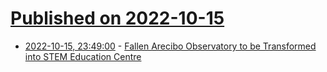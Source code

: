 # [Published on 2022-10-15](index.md)

* [2022-10-15, 23:49:00](https://soylentnews.org/article.pl?sid=22/10/14/1830232&from=rss) - [Fallen Arecibo Observatory to be Transformed into STEM Education Centre](https://soylentnews.org/article.pl?sid=22/10/14/1830232&from=rss)
